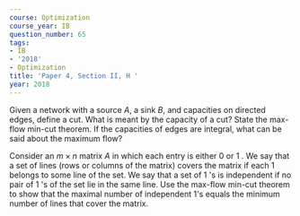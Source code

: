 ```yaml
---
course: Optimization
course_year: IB
question_number: 65
tags:
- IB
- '2018'
- Optimization
title: 'Paper 4, Section II, H '
year: 2018
---
```




Given a network with a source $A$, a sink $B$, and capacities on directed edges, define a cut. What is meant by the capacity of a cut? State the max-flow min-cut theorem. If the capacities of edges are integral, what can be said about the maximum flow?

Consider an $m \times n$ matrix $A$ in which each entry is either 0 or 1 . We say that a set of lines (rows or columns of the matrix) covers the matrix if each 1 belongs to some line of the set. We say that a set of 1 's is independent if no pair of 1 's of the set lie in the same line. Use the max-flow min-cut theorem to show that the maximal number of independent 1's equals the minimum number of lines that cover the matrix.